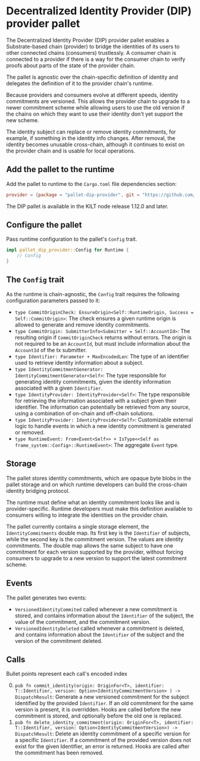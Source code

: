 # Decentralized Identity Provider (DIP) provider pallet

The Decentralized Identity Provider (DIP) provider pallet enables a Substrate-based chain (provider) to bridge the identities of its users to other connected chains (consumers) trustlessly.
A consumer chain is connected to a provider if there is a way for the consumer chain to verify proofs about parts of the state of the provider chain.

The pallet is agnostic over the chain-specific definition of identity and delegates the definition of it to the provider chain's runtime.

Because providers and consumers evolve at different speeds, identity commitments are versioned.
This allows the provider chain to upgrade to a newer commitment scheme while allowing users to use the old version if the chains on which they want to use their identity don't yet support the new scheme.

The identity subject can replace or remove identity commitments, for example, if something in the identity info changes.
After removal, the identity becomes unusable cross-chain, although it continues to exist on the provider chain and is usable for local operations.

## Add the pallet to the runtime

Add the pallet to runtime to the `Cargo.toml` file dependencies section:

```toml
provider = {package = "pallet-dip-provider", git = "https://github.com/KILTprotocol/kilt-node.git", branch = "release-1.12.0"}
```

The DIP pallet is available in the KILT node release 1.12.0 and later.

## Configure the pallet

Pass runtime configuration to the pallet's `Config` trait.

```rust
impl pallet_dip_provider::Config for Runtime {
    // Config
}
```

## The `Config` trait

As the runtime is chain-agnostic, the `Config` trait requires the following configuration parameters passed to it:

-   `type CommitOriginCheck: EnsureOrigin<Self::RuntimeOrigin, Success = Self::CommitOrigin>`: The check ensures a given runtime origin is allowed to generate and remove identity commitments.
-   `type CommitOrigin: SubmitterInfo<Submitter = Self::AccountId>`: The resulting origin if `CommitOriginCheck` returns without errors. The origin is not required to be an `AccountId`, but must include information about the `AccountId` of the tx submitter.
-   `type Identifier: Parameter + MaxEncodedLen`: The type of an identifier used to retrieve identity information about a subject.
-   `type IdentityCommitmentGenerator: IdentityCommitmentGenerator<Self>`: The type responsible for generating identity commitments, given the identity information associated with a given `Identifier`.
-   `type IdentityProvider: IdentityProvider<Self>`: The type responsible for retrieving the information associated with a subject given their identifier. The information can potentially be retrieved from any source, using a combination of on-chain and off-chain solutions.
-   `type IdentityProvider: IdentityProvider<Self>`: Customizable external logic to handle events in which a new identity commitment is generated or removed.
-   `type RuntimeEvent: From<Event<Self>> + IsType<<Self as frame_system::Config>::RuntimeEvent>`: The aggregate `Event` type.

## Storage

The pallet stores identity commitments, which are opaque byte blobs in the pallet storage and on which runtime developers can build the cross-chain identity bridging protocol.

The runtime must define what an identity commitment looks like and is provider-specific.
Runtime developers must make this definition available to consumers willing to integrate the identities on the provider chain.

The pallet currently contains a single storage element, the `IdentityCommitments` double map.
Its first key is the `Identifier` of subjects, while the second key is the commitment version.
The values are identity commitments.
The double map allows the same subject to have one commitment for each version supported by the provider, without forcing consumers to upgrade to a new version to support the latest commitment scheme.

## Events

The pallet generates two events:

-   `VersionedIdentityCommited` called whenever a new commitment is stored, and contains information about the `Identifier` of the subject, the value of the commitment, and the commitment version.
-   `VersionedIdentityDeleted` called whenever a commitment is deleted, and contains information about the `Identifier` of the subject and the version of the commitment deleted.

## Calls

Bullet points represent each call's encoded index

0. `pub fn commit_identity(origin: OriginFor<T>, identifier: T::Identifier, version: Option<IdentityCommitmentVersion> ) -> DispatchResult`: Generate a new versioned commitment for the subject identified by the provided `Identifier`. If an old commitment for the same version is present, it is overridden. Hooks are called before the new commitment is stored, and optionally before the old one is replaced.
1. `pub fn delete_identity_commitment(origin: OriginFor<T>, identifier: T::Identifier, version: Option<IdentityCommitmentVersion>) -> DispatchResult`: Delete an identity commitment of a specific version for a specific `Identifier`. If a commitment of the provided version does not exist for the given Identifier, an error is returned. Hooks are called after the commitment has been removed.
